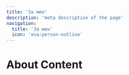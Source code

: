 ```yaml
---
title: 'За мен'
description: 'meta description of the page'
navigation:
  title: 'За мен'
  icon: 'eva:person-outline'
---
```


# About Content